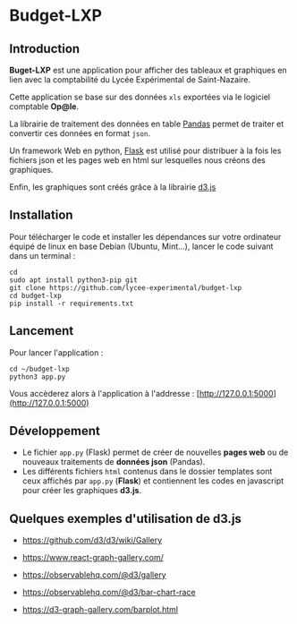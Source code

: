 # Budget-LXP

## Introduction

**Buget-LXP** est une application pour afficher des tableaux et graphiques en lien avec la comptabilité du Lycée Expérimental de Saint-Nazaire.

Cette application se base sur des données `xls` exportées via le logiciel comptable **Op@le**.

La librairie de traitement des données en table [Pandas](https://pandas.pydata.org/) permet de traiter et convertir ces données en format `json`.

Un framework Web en python, [Flask](https://flask.palletsprojects.com) est utilisé pour distribuer à la fois les fichiers json et les pages web en html sur lesquelles nous créons des graphiques.

Enfin, les graphiques sont créés grâce à la librairie [d3.js](https://d3js.org/) 

## Installation

Pour télécharger le code et installer les dépendances sur votre ordinateur équipé de linux en base Debian (Ubuntu, Mint...), lancer le code suivant dans un terminal :

```shell
cd 
sudo apt install python3-pip git
git clone https://github.com/lycee-experimental/budget-lxp
cd budget-lxp
pip install -r requirements.txt
```

## Lancement

Pour lancer l'application :

```shell
cd ~/budget-lxp
python3 app.py
```

Vous accèderez alors à l'application à l'addresse : [http://127.0.0.1:5000](http://127.0.0.1:5000)

## Développement
- Le fichier `app.py` (Flask) permet de créer de nouvelles **pages web** ou de nouveaux traitements de **données json** (Pandas).
- Les différents fichiers `html` contenus dans le dossier templates sont ceux affichés par `app.py` (**Flask**) et contiennent les codes en javascript pour créer les graphiques **d3.js**.


## Quelques exemples d'utilisation de d3.js

- https://github.com/d3/d3/wiki/Gallery

- https://www.react-graph-gallery.com/

- https://observablehq.com/@d3/gallery

- https://observablehq.com/@d3/bar-chart-race

- https://d3-graph-gallery.com/barplot.html

